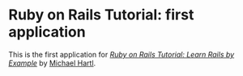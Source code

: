 # Ruby on Rails Tutorial: first application

This is the first application for [*Ruby on Rails Tutorial: Learn Rails by Example*](http://railstutorial.org/) by [Michael
Hartl](http://michaelhartl.com/).